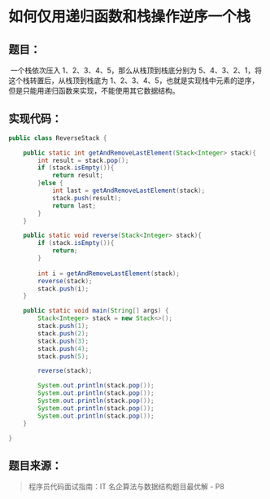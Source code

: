# 如何仅用递归函数和栈操作逆序一个栈

## 题目：

​	一个栈依次压入 1、2、3、4、5，那么从栈顶到栈底分别为 5、4、3、2、1，将这个栈转置后，从栈顶到栈底为 1、2、3、4、5，也就是实现栈中元素的逆序，但是只能用递归函数来实现，不能使用其它数据结构。

## 实现代码：

```java
public class ReverseStack {

    public static int getAndRemoveLastElement(Stack<Integer> stack){
        int result = stack.pop();
        if (stack.isEmpty()){
            return result;
        }else {
            int last = getAndRemoveLastElement(stack);
            stack.push(result);
            return last;
        }
    }

    public static void reverse(Stack<Integer> stack){
        if (stack.isEmpty()){
            return;
        }
        
        int i = getAndRemoveLastElement(stack);
        reverse(stack);
        stack.push(i);
    }

    public static void main(String[] args) {
        Stack<Integer> stack = new Stack<>();
        stack.push(1);
        stack.push(2);
        stack.push(3);
        stack.push(4);
        stack.push(5);

        reverse(stack);

        System.out.println(stack.pop());
        System.out.println(stack.pop());
        System.out.println(stack.pop());
        System.out.println(stack.pop());
        System.out.println(stack.pop());
    }

}
```

## 题目来源：

> 程序员代码面试指南：IT 名企算法与数据结构题目最优解 - P8

